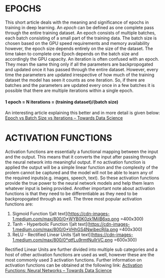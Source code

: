 # EPOCHS
This short article deals with the meaning and significance of epochs in training in deep learning. 
An *epoch* can be defined as one complete pass through the entire training dataset. An epoch consists of multiple batches, each batch consisting of a small part of the training data. The batch size is chosen based on the GPU speed requirements and memory availability however, the epoch size depends entirely on the size of the dataset. The time taken to complete one Epoch depends on the batch size and accordingly the GPU capacity. 
An iteration is often confused with an epoch. They mean the same thing only if all the parameters are backpropogated and updated once it has passed through the entire dataset. However, every time the parameters are updated irrespective of how much of the training dataset the model has seen it counts as one iteration. So, if there are batches and the parameters are updated every once in a few batches it is possible that there are multiple iterations within a single epoch.
#### 1 epoch = N iterations = (training dataset)/(batch size)
An interesting article explaining this better and in more detail is given below:
[Epoch vs Batch Size vs Iterations – Towards Data Science](https://towardsdatascience.com/epoch-vs-iterations-vs-batch-size-4dfb9c7ce9c9)
<br>
# ACTIVATION FUNCTIONS
Activation functions are essentially a functional mapping between the input and the output. This means that it converts the input after passing through the neural network into meaningful output. If no activation function is applied the output will be a simple linear function and the complexity of the prolem cannot be captured and the model will not be able to learn any of the required inputs(e.g. images, speech, text). So these activation functions provide the true power to the neural network models and help them learn whatever input is being provided. Another important note about activation functions is that they need to be differentiable as they need to be backpropogated through as well. The three most popular activation functions are:
1. Sigmoid Function
![alt text](https://cdn-images-1.medium.com/max/800/0*WYB0K0zk1MiIB6xp.png =400x300)
2. Tanh - Hyperbolic Function
![alt text](https://cdn-images-1.medium.com/max/800/0*VHhGS4NwibecRjIa.png =400x300)
3. ReLU - Rectified Linear Units
![alt text](https://cdn-images-1.medium.com/max/800/0*qtfLu9rmtNullrVC.png =600x300)

Rectified Linear Units are further divided into multiple sub categories and a host of other activation functions are used as well, however these are the most commonly used 3 activation functions.
Further information on activation functions can be obtained at the following link:
[Activation Functions: Neural Networks – Towards Data Science](https://towardsdatascience.com/activation-functions-neural-networks-1cbd9f8d91d6)
<!--stackedit_data:
eyJoaXN0b3J5IjpbLTE2MTk0NzU0NjFdfQ==
-->
